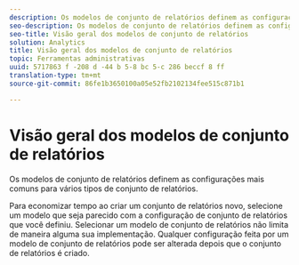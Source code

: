 ```yaml
---
description: Os modelos de conjunto de relatórios definem as configurações mais comuns para vários tipos de conjunto de relatórios.
seo-description: Os modelos de conjunto de relatórios definem as configurações mais comuns para vários tipos de conjunto de relatórios.
seo-title: Visão geral dos modelos de conjunto de relatórios
solution: Analytics
title: Visão geral dos modelos de conjunto de relatórios
topic: Ferramentas administrativas
uuid: 5717863 f -208 d -44 b 5-8 bc 5-c 286 beccf 8 ff
translation-type: tm+mt
source-git-commit: 86fe1b3650100a05e52fb2102134fee515c871b1

---
```



# Visão geral dos modelos de conjunto de relatórios

Os modelos de conjunto de relatórios definem as configurações mais comuns para vários tipos de conjunto de relatórios.

Para economizar tempo ao criar um conjunto de relatórios novo, selecione um modelo que seja parecido com a configuração de conjunto de relatórios que você definiu. Selecionar um modelo de conjunto de relatórios não limita de maneira alguma sua implementação. Qualquer configuração feita por um modelo de conjunto de relatórios pode ser alterada depois que o conjunto de relatórios é criado.

<!-- Meike, links to relevant articles? -->